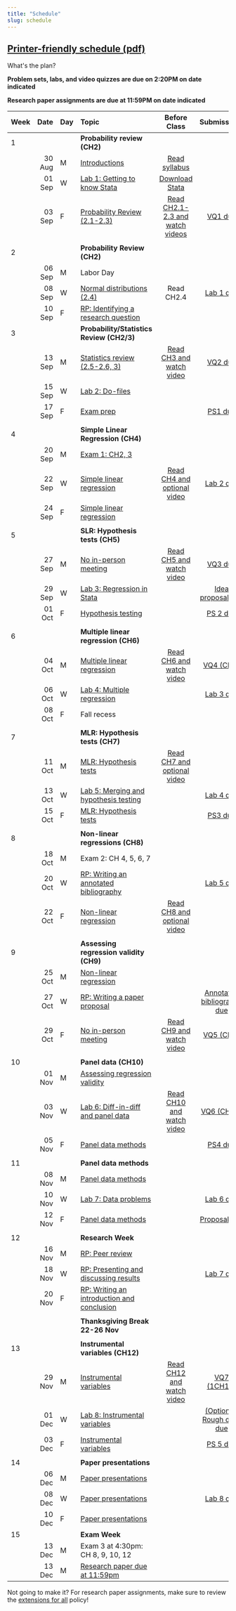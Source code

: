 ```yaml
---
title: "Schedule"
slug: schedule
---
```


<!--{{< figure library="true" src="EC200layout.png" title="" >}}-->

##  [Printer-friendly schedule (pdf)](EC200_Schedule_F21.pdf)
What's the plan?
<!--

- [**Topic**](/content/) Linked topics take you to the content or lab for that day's session.
- [**Problem Sets**](/assignment/) (<i class="fas fa-pencil-alt"></i>): Link to problem sets. Usually due at the end of the week, so we can work through any questions in class.
- [**Lab**](/assignment/) (<i class="fas fa-laptop-code"></i>): Link to labs. Usually due Monday after we do the in-class lab demonstration.
- [**Research Paper**](/assignment/) (<i class="fas fa-dragon"></i>): Click to find info for the corresponding assignment
-->

**Problem sets, labs, and video quizzes are due on 2:20PM on date indicated**

**Research paper assignments are due at 11:59PM on date indicated**


|Week|Date| Day|Topic|Before Class| Submissions|
| :------------- | ----------: | :------------- | :------------- | :----------: | :-------------:|
|1 |||**Probability review (CH2)**   | | |
|  | 30 Aug | M | [Introductions](/syllabus/)  |[Read syllabus](/syllabus/)||
|  | 01 Sep | W | [Lab 1: Getting to know Stata](/assignment/01-lab) | [Download Stata](https://software.uvm.edu/) | |
|  | 03 Sep | F | [Probability Review (2.1-2.3)](/content/01-content) | [Read CH2.1-2.3 and watch videos](/content/01-content) |  [<i class="fas fa-tv"></i> VQ1 due](https://bb.uvm.edu) |
| ||| | ||
|2 |||**Probability Review (CH2)**  | ||
|  | 06 Sep | M | Labor Day | | |
|  | 08 Sep | W | [Normal distributions (2.4)](/content/02-content)  |Read CH2.4 |[<i class="fas fa-laptop-code"></i> Lab 1 due](/assignment/01-lab)|
|  | 10 Sep | F | [<i class="fas fa-dragon"></i> RP: Identifying a research question](/assignment/rp-01)  | | |
|3 |||**Probability/Statistics Review (CH2/3)**   | ||
|  | 13 Sep | M | [Statistics review (2.5-2.6, 3)](/content/03-content)|[Read CH3 and watch video](/content/03-content) | [<i class="fas fa-tv"></i> VQ2 due](https://bb.uvm.edu)   |
|  | 15 Sep | W | [Lab 2: Do-files](/assignment/02-lab) || |
|  | 17 Sep | F | [Exam prep](/content/03-statsquiz)| |[<i class="fas fa-pencil-alt"></i> PS1 due](/assignment/01-ps) |
| ||| | ||
| 4|||**Simple Linear Regression (CH4)**   | | |
|  | 20 Sep | M | [Exam 1: CH2, 3](/content/03-statsquiz) | | |
|  | 22 Sep | W |[Simple linear regression](/content/04-content/) | [Read CH4 and optional video](/content/04-content/)  |[<i class="fas fa-laptop-code"></i> Lab 2 due](/assignment/02-lab)|
|  | 24 Sep | F |[Simple linear regression](/content/04-content/) |   ||
| ||||  | |
| 5|||**SLR: Hypothesis tests (CH5)**   | | |
|  | 27 Sep | M | [No in-person meeting](/content/05-content) | [Read CH5 and watch video](/content/05-content/) |  [<i class="fas fa-tv"></i> VQ3 due](https://bb.uvm.edu) |
|  | 29 Sep | W | [Lab 3: Regression in Stata](/assignment/03-lab) |  |  [<i class="fas fa-dragon"></i> Idea proposal due](/assignment/rp-02-ideas)|
|  | 01 Oct | F |[Hypothesis testing](/content/05-content) || [<i class="fas fa-pencil-alt"></i> PS 2 due](/assignment/02-ps)|
| ||||  | |
| 6|||**Multiple linear regression (CH6)**   | | |
|  | 04 Oct | M | [Multiple linear regression](/content/06-content/) |[Read CH6 and watch video](/content/06-content/) | [<i class="fas fa-tv"></i> VQ4 (CH6)](https://bb.uvm.edu)|
|  | 06 Oct | W | [Lab 4: Multiple regression](/assignment/04-lab) |  | [<i class="fas fa-laptop-code"></i> Lab 3 due](/assignment/03-lab)|
|  | 08 Oct | F |Fall recess|  | |
| ||||  | |
| 7|||**MLR: Hypothesis tests (CH7)**   | | |
|  | 11 Oct | M | [MLR: Hypothesis tests](/content/07-content) |[Read CH7 and optional video](/content/07-content/) ||
|  | 13 Oct | W | [Lab 5: Merging and hypothesis testing](/assignment/05-lab) |  |[<i class="fas fa-laptop-code"></i> Lab 4 due](/assignment/04-lab) |
|  | 15 Oct | F | [MLR: Hypothesis tests](/content/07-content)  |  |[<i class="fas fa-pencil-alt"></i> PS3 due](/assignment/03-ps)|
| ||||  | |
| 8|||**Non-linear regressions (CH8)**   | | |
|  | 18 Oct | M | Exam 2: CH 4, 5, 6, 7 |  ||
|  | 20 Oct | W | [<i class="fas fa-dragon"></i> RP: Writing an annotated bibliography](/assignment/rp-03-annotated) |  |[<i class="fas fa-laptop-code"></i> Lab 5 due](/assignment/05-lab)|
|  | 22 Oct | F | [Non-linear regression](/content/08-content) | [Read CH8 and optional video](/content/08-content/)  ||
| ||||  ||
| 9|||**Assessing regression validity (CH9)**   | | |
|  | 25 Oct | M | [Non-linear regression](/content/08-content) |||
|  | 27 Oct | W | [<i class="fas fa-dragon"></i> RP: Writing a paper proposal](/assignment/rp-04-proposal) |  | [<i class="fas fa-dragon"></i> Annotated bibliography due](/assignment/rp-03-annotated)|
|  | 29 Oct | F |[No in-person meeting](/content/09-content/) |[Read CH9 and watch video](/content/09-content/) | [<i class="fas fa-tv"></i> VQ5 (CH9)](https://bb.uvm.edu)|
| ||||  ||
| 10|||**Panel data (CH10)**   | | |
|  | 01 Nov | M | [Assessing regression validity](/content/09-content/)  | ||
|  | 03 Nov | W | [Lab 6: Diff-in-diff and panel data](/assignment/06-lab) | [Read CH10 and watch video](/content/10-content)| [<i class="fas fa-tv"></i> VQ6 (CH10)](https://bb.uvm.edu)|
|  | 05 Nov | F | [Panel data methods](/content/10-content)  |  |[<i class="fas fa-pencil-alt"></i> PS4 due](/assignment/04-ps) |
| ||||  | |
| 11|||**Panel data methods**   | | |
|  | 08 Nov | M | [Panel data methods](/content/10-content)  |  ||
|  | 10 Nov | W | [Lab 7: Data problems](/assignment/07-lab) | |[<i class="fas fa-laptop-code"></i> Lab 6 due](/assignment/06-lab)|
|  | 12 Nov | F | [Panel data methods](/content/10-content)  |   | [<i class="fas fa-dragon"></i> Proposal due](/assignment/rp-04-proposal)|
| ||||  | |
|12 |||**Research Week**   | | |
|  | 16 Nov | M | [RP: Peer review](/assignment/rp-05-referee) | ||
|  | 18 Nov | W |  [RP: Presenting and discussing results](/content/11-content)|   |[<i class="fas fa-laptop-code"></i> Lab 7 due](/assignment/06-lab)|
|  | 20 Nov | F | [RP: Writing an introduction and conclusion](/content/11-content)  |||
| ||||  | |
| |||**Thanksgiving Break 22-26 Nov**   | | |
| ||||||
|13 |||**Instrumental variables (CH12)**   | | |
|  | 29 Nov | M | [Instrumental variables](/content/12-content) |  [Read CH12 and watch video](/content/12-content)| [<i class="fas fa-tv"></i> VQ7 (1CH12)](https://bb.uvm.edu)|
|  | 01 Dec | W | [Lab 8: Instrumental variables](/assignment/08-lab) | |[(Optional) Rough draft due](/assignment/rp-06-roughdraft)|
|  | 03 Dec | F | [Instrumental variables](/content/12-content) | |[<i class="fas fa-pencil-alt"></i> PS 5 due](/assignment/05-ps)|
| ||||  | |
| 14|||**Paper presentations**   | | |
|  | 06 Dec | M | [Paper presentations](/assignment/rp-07-presentation)  |  | |
|  | 08 Dec | W | [Paper presentations](/assignment/rp-07-presentation)  |  |[<i class="fas fa-laptop-code"></i>Lab 8 due](/assignment/08-lab) |
|  | 10 Dec | F | [Paper presentations](/assignment/rp-07-presentation)  |  | |
| 15|||**Exam Week**   | | |
|  | 13 Dec | M | Exam 3 at 4:30pm: CH 8, 9, 10, 12  |  | |
|  | 13 Dec | M | <i class="fas fa-dragon"></i> [Research paper due at 11:59pm](/assignment/rp-08-final-submission) <i class="fas fa-dragon"></i> |  | |


Not going to make it? For research paper assignments, make sure to review the [extensions for all](/syllabus/#deadlines-and-extensions) policy!
